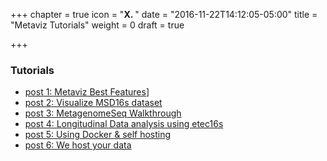 +++
chapter = true
icon = "<b>X. </b>"
date = "2016-11-22T14:12:05-05:00"
title = "Metaviz Tutorials"
weight = 0
draft = true

+++

### Tutorials

* [post 1: Metaviz Best Features](bestFeatures)]
* [post 2: Visualize MSD16s dataset](tutorialUI)
* [post 3: MetagenomeSeq Walkthrough](metagenomeSeq)
* [post 4: Longitudinal Data analysis using etec16s](spline)
* [post 5: Using Docker & self hosting](usingDocker)
* [post 6: We host your data](hostingData)
